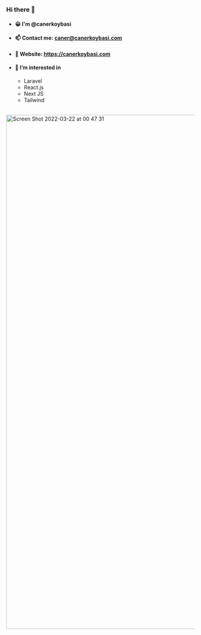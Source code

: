 ### Hi there 👋

- #### 😀 I'm @canerkoybasi
- #### 📫 Contact me: caner@canerkoybasi.com
- #### 🔗 Website: https://canerkoybasi.com
- #### 👀 I’m interested in
  - Laravel
  - React.js
  - Next JS
  - Tailwind

\
<img width="1372" alt="Screen Shot 2022-03-22 at 00 47 31" src="https://user-images.githubusercontent.com/100115055/159369098-1d518fcb-0f45-413f-b5e3-8bd2aa6e483c.png">
